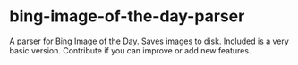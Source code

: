 bing-image-of-the-day-parser
============================

A parser for Bing Image of the Day. Saves images to disk. Included is a very basic version. Contribute if you can improve or add new features.

